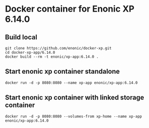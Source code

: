 # Docker container for Enonic XP 6.14.0

## Build local

    git clone https://github.com/enonic/docker-xp.git
    cd docker-xp-app/6.14.0
    docker build --rm -t enonic/xp-app:6.14.0 .

## Start enonic xp container standalone

    docker run -d -p 8080:8080 --name xp-app enonic/xp-app:6.14.0

## Start enonic xp container with linked storage container

    docker run -d -p 8080:8080 --volumes-from xp-home --name xp-app enonic/xp-app:6.14.0
